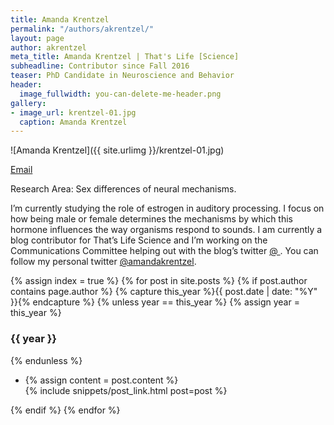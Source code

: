 ```yaml
---
title: Amanda Krentzel
permalink: "/authors/akrentzel/"
layout: page
author: akrentzel
meta_title: Amanda Krentzel | That's Life [Science]
subheadline: Contributor since Fall 2016
teaser: PhD Candidate in Neuroscience and Behavior
header:
  image_fullwidth: you-can-delete-me-header.png
gallery:
- image_url: krentzel-01.jpg
  caption: Amanda Krentzel
---
```


![Amanda Krentzel]({{ site.urlimg }}/krentzel-01.jpg)

[Email](mailto:akrentze@cns.umass.edu)

Research Area: Sex differences of neural mechanisms.

I’m currently studying the role of estrogen in auditory processing. I focus on how being male or female determines the mechanisms by which this hormone influences the way organisms respond to sounds.  I am currently a blog contributor for That’s Life Science and I’m working on the Communications Committee helping out with the blog’s twitter [@ ](https://twitter.com/ ). You can follow my personal twitter [@amandakrentzel](https://twitter.com/amandakrentzel).

{% assign index = true %}
{% for post in site.posts %}
{% if post.author contains page.author %}
{% capture this_year %}{{ post.date | date: "%Y" }}{% endcapture %}
{% unless year == this_year %}
{% assign year = this_year %}
<h3>{{ year }}</h3>
{% endunless %}
<ul style="list-style-type:disc">
 <li> 
 {% assign content = post.content %} 
 <article>
 {% include snippets/post_link.html post=post %}
 </article>
 </li>
</ul>
{% endif %}
{% endfor %}
